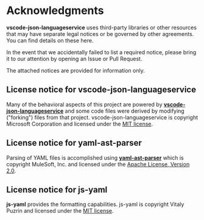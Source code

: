 # Acknowledgments

**vscode-json-languageservice** uses third-party libraries or other resources that may have separate legal notices or be governed by other agreements.  You can find details on these here.

In the event that we accidentally failed to list a required notice, please bring it to our attention by opening an Issue or Pull Request.

The attached notices are provided for information only.

## License notice for vscode-json-languageservice
Many of the behavioral aspects of this project are powered by [**vscode-json-languageservice**](https://github.com/Microsoft/vscode-json-languageservice/) and some code files were derived by modifying ("forking") files from that project.  vscode-json-languageservice is copyright Microsoft Corporation and licensed under the [MIT license](https://github.com/Microsoft/vscode-json-languageservice/blob/master/LICENSE.md).

## License notice for yaml-ast-parser
Parsing of YAML files is accomplished using [**yaml-ast-parser**](https://github.com/mulesoft-labs/yaml-ast-parser) which is copyright MuleSoft, Inc. and licensed under the [Apache License, Version 2.0](https://github.com/mulesoft-labs/yaml-ast-parser/blob/master/license.txt).

## License notice for js-yaml
**js-yaml** provides the formatting capabilities.  js-yaml is copyright Vitaly Puzrin and licensed under the [MIT license](https://github.com/nodeca/js-yaml/blob/master/LICENSE).